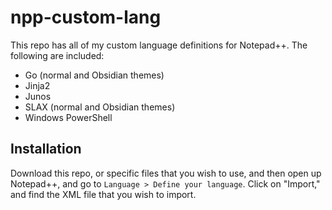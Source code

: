 # npp-custom-lang

This repo has all of my custom language definitions for Notepad++. The following are included:

* Go (normal and Obsidian themes)
* Jinja2
* Junos
* SLAX (normal and Obsidian themes)
* Windows PowerShell

## Installation

Download this repo, or specific files that you wish to use, and then 
open up Notepad++, and go to `Language > Define your language`. Click on 
"Import," and find the XML file that you wish to import.